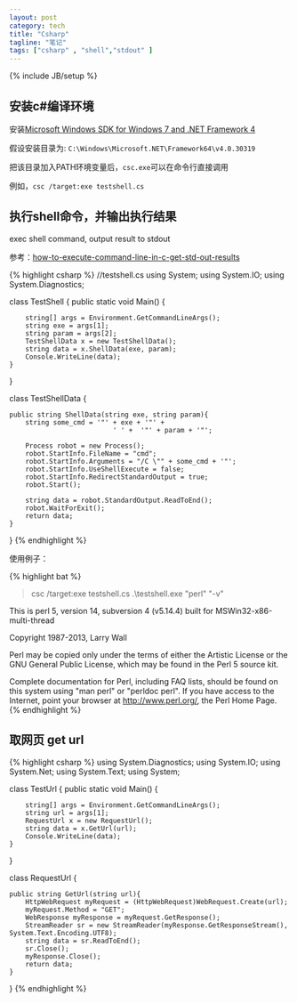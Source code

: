 ```yaml
---
layout: post
category: tech
title: "Csharp"
tagline: "笔记"
tags: ["csharp" , "shell","stdout" ] 
---
```

{% include JB/setup %}

## 安装c#编译环境

安装[Microsoft Windows SDK for Windows 7 and .NET Framework 4](http://www.microsoft.com/en-us/download/confirmation.aspx?id=8279)

假设安装目录为: ``C:\Windows\Microsoft.NET\Framework64\v4.0.30319``

把该目录加入PATH环境变量后，``csc.exe``可以在命令行直接调用

例如，``csc /target:exe testshell.cs``

## 执行shell命令，并输出执行结果

exec shell command, output result to stdout

参考：[how-to-execute-command-line-in-c-get-std-out-results](http://stackoverflow.com/questions/206323/how-to-execute-command-line-in-c-get-std-out-results)

{% highlight csharp %}
//testshell.cs
using System;
using System.IO;
using System.Diagnostics;

class TestShell {
    public static void Main()
    {

        string[] args = Environment.GetCommandLineArgs();
        string exe = args[1];
        string param = args[2];
        TestShellData x = new TestShellData();
        string data = x.ShellData(exe, param);
        Console.WriteLine(data);
    }
}

class TestShellData
{

    public string ShellData(string exe, string param){
        string some_cmd = '"' + exe + '"' +
                              ' ' +  '"' + param + '"'; 

        Process robot = new Process();
        robot.StartInfo.FileName = "cmd";
        robot.StartInfo.Arguments = "/C \"" + some_cmd + '"';
        robot.StartInfo.UseShellExecute = false;
        robot.StartInfo.RedirectStandardOutput = true;
        robot.Start();    
        
        string data = robot.StandardOutput.ReadToEnd();
        robot.WaitForExit();
        return data;
    }
}
{% endhighlight %}

使用例子：

{% highlight bat %}
> csc /target:exe testshell.cs
> .\testshell.exe "perl" "-v"

This is perl 5, version 14, subversion 4 (v5.14.4) built for MSWin32-x86-multi-thread

Copyright 1987-2013, Larry Wall

Perl may be copied only under the terms of either the Artistic License or the
GNU General Public License, which may be found in the Perl 5 source kit.

Complete documentation for Perl, including FAQ lists, should be found on
this system using "man perl" or "perldoc perl".  If you have access to the
Internet, point your browser at http://www.perl.org/, the Perl Home Page.
{% endhighlight %}

## 取网页 get url

{% highlight csharp %}
using System.Diagnostics;
using System.IO;
using System.Net;
using System.Text; 
using System;

class TestUrl {
    public static void Main()
    {

        string[] args = Environment.GetCommandLineArgs();
        string url = args[1];
        RequestUrl x = new RequestUrl();
        string data = x.GetUrl(url);
        Console.WriteLine(data);
    }
}

class RequestUrl
{

    public string GetUrl(string url){
        HttpWebRequest myRequest = (HttpWebRequest)WebRequest.Create(url);
        myRequest.Method = "GET";
        WebResponse myResponse = myRequest.GetResponse();
        StreamReader sr = new StreamReader(myResponse.GetResponseStream(), System.Text.Encoding.UTF8);
        string data = sr.ReadToEnd();
        sr.Close();
        myResponse.Close();
        return data;
    }
}
{% endhighlight %}
